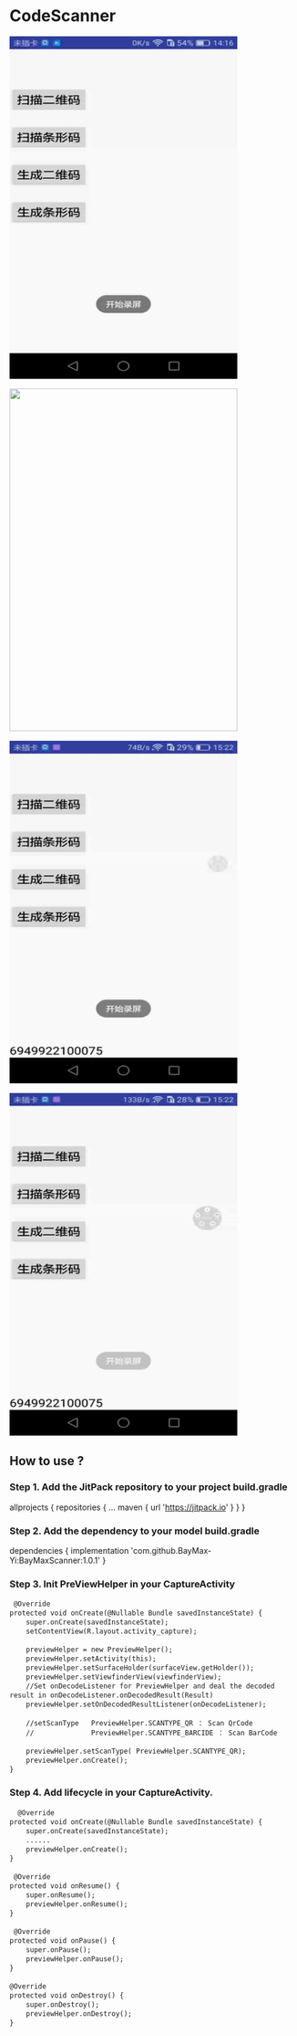 # CodeScanner

<img height=600 width=400 src="https://github.com/BayMax-Yi/BayMaxScanner/blob/master/screenshort/scan_qr.gif" frameborder=0 allowfullscreen></img>

<img height=600 width=400 src="https://github.com/BayMax-Yi/BayMaxScanner/blob/master/screenshort/scan_barcode.GIF" frameborder=0 allowfullscreen></img>

<img height=600 width=400 src="https://github.com/BayMax-Yi/BayMaxScanner/blob/master/screenshort/create_qr.gif" frameborder=0 allowfullscreen></img>

<img height=600 width=400 src="https://github.com/BayMax-Yi/BayMaxScanner/blob/master/screenshort/create_barcode.gif" frameborder=0 allowfullscreen></img>

## How to use ?

### Step 1. Add the JitPack repository to your project build.gradle

allprojects {
		repositories {
			...
			maven { url 'https://jitpack.io' }
		}
	}


### Step 2. Add the dependency to your model build.gradle

dependencies {
	        implementation 'com.github.BayMax-Yi:BayMaxScanner:1.0.1'
}


### Step 3. Init PreViewHelper  in your CaptureActivity


     @Override
    protected void onCreate(@Nullable Bundle savedInstanceState) {
        super.onCreate(savedInstanceState);
        setContentView(R.layout.activity_capture);
        
        previewHelper = new PreviewHelper();
        previewHelper.setActivity(this);
        previewHelper.setSurfaceHolder(surfaceView.getHolder());
        previewHelper.setViewfinderView(viewfinderView);
        //Set onDecodeListener for PreviewHelper and deal the decoded result in onDecodeListener.onDecodedResult(Result) 
        previewHelper.setOnDecodedResultListener(onDecodeListener);
        
        //setScanType   PreviewHelper.SCANTYPE_QR ： Scan QrCode     
        //              PreviewHelper.SCANTYPE_BARCIDE ： Scan BarCode  
        
        previewHelper.setScanType( PreviewHelper.SCANTYPE_QR);
        previewHelper.onCreate();
    }
    
    
   ### Step 4. Add lifecycle  in your CaptureActivity.
    
      @Override
    protected void onCreate(@Nullable Bundle savedInstanceState) {
        super.onCreate(savedInstanceState);
        ......
        previewHelper.onCreate();
    }
    
     @Override
    protected void onResume() {
        super.onResume();
        previewHelper.onResume();
    }
    
     @Override
    protected void onPause() {
        super.onPause();
        previewHelper.onPause();
    }
    
    @Override
    protected void onDestroy() {
        super.onDestroy();
        previewHelper.onDestroy();
    }
    
